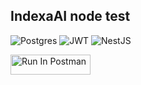 ## IndexaAI node test

![Postgres](https://img.shields.io/badge/postgres-%23316192.svg?style=for-the-badge&logo=postgresql&logoColor=white)
![JWT](https://img.shields.io/badge/JWT-black?style=for-the-badge&logo=JSON%20web%20tokens)
	![NestJS](https://img.shields.io/badge/nestjs-%23E0234E.svg?style=for-the-badge&logo=nestjs&logoColor=white)


[<img src="https://run.pstmn.io/button.svg" alt="Run In Postman" style="width: 128px; height: 32px;">](https://app.getpostman.com/run-collection/12353880-a6b56bc2-2e7f-4f3e-ac57-dd74eef043d2?action=collection%2Ffork&source=rip_markdown&collection-url=entityId%3D12353880-a6b56bc2-2e7f-4f3e-ac57-dd74eef043d2%26entityType%3Dcollection%26workspaceId%3Da52ce69c-acf9-4d1c-8a7e-dba84b8a360c)
